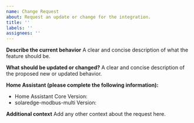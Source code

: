 ```yaml
---
name: Change Request
about: Request an update or change for the integration.
title: ''
labels: ''
assignees: ''
---
```

<!-- IF YOU DO NOT FILL OUT THIS TEMPLATE YOUR ISSUE WILL BE CLOSED -->
<!-- If you delete the template the issue will be closed and you will be asked to resubmit using the template. -->

<!-- DO NOT OPEN AN ISSUE TO ASK HOW TO SET UP OR CONFIGURE THE INTEGRATION -->
<!-- READ THE INSTRUCTIONS: -->
<!-- https://github.com/WillCodeForCats/solaredge-modbus-multi/wiki/Configuration -->

<!-- Make sure your configuration is correct, your LAN is working, and you have read about "Known Issues" in the wiki: -->
<!-- https://github.com/WillCodeForCats/solaredge-modbus-multi/wiki -->

**Describe the current behavior**
A clear and concise description of what the feature should be.

**What should be updated or changed?**
A clear and concise description of the proposed new or updated behavior.

**Home Assistant (please complete the following information):**
 - Home Assistant Core Version:
 - solaredge-modbus-multi Version:

**Additional context**
Add any other context about the request here.
